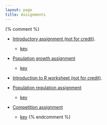 ```yaml
---
layout: page
title: Assignments
---
```


{% comment %} 
* [Introductory assignment (not for credit)](materials/intro.asn.pdf).
  * [key](materials/intro.key.pdf).

* [Population growth assignment](materials/pg.asn.pdf)
  * [key](materials/pg.key.pdf)

* [Introduction to R worksheet (not for credit)](http://lalashan.mcmaster.ca/theobio/3SS/index.php/Introduction_to_R).

* [Population regulation assignment](../../../materials/regulation.asn.pdf)
  * [key](../../../materials/regulation.key.pdf)

* [Competition assignment](../../../materials/competition.asn.pdf)
  * [key](../../../materials/competition.key.pdf)
{% endcomment %} 
